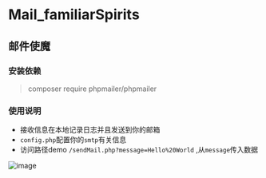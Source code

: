 # Mail_familiarSpirits

## 邮件使魔

### 安装依赖
> composer require phpmailer/phpmailer

### 使用说明

* 接收信息在本地记录日志并且发送到你的邮箱
* `config.php`配置你的`smtp`有关信息
* 访问路径demo `/sendMail.php?message=Hello%20World` ,从`message`传入数据

![image](https://user-images.githubusercontent.com/78697358/217745788-8795f39c-ae90-4685-8e02-1a15bda83aa4.png)
